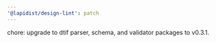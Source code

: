 ```yaml
---
'@lapidist/design-lint': patch
---
```


chore: upgrade to dtif parser, schema, and validator packages to v0.3.1.

